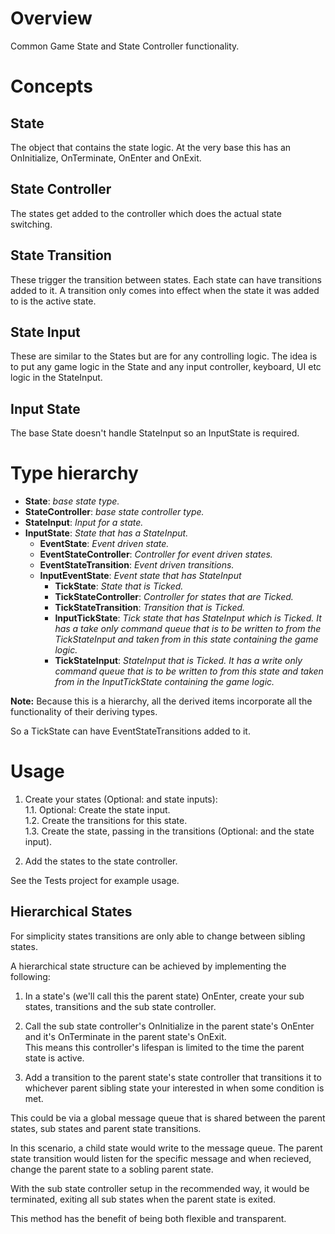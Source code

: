 # Overview
Common Game State and State Controller functionality.

# Concepts
## State
The object that contains the state logic. At the very base this has an OnInitialize, OnTerminate, OnEnter and OnExit.

## State Controller
The states get added to the controller which does the actual state switching.

## State Transition
These trigger the transition between states. Each state can have transitions added to it. A transition only comes into effect when the state it was added to is the active state.

## State Input
These are similar to the States but are for any controlling logic. The idea is to put any game logic in the State and any input controller, keyboard, UI etc logic in the StateInput.

## Input State
The base State doesn't handle StateInput so an InputState is required.

# Type hierarchy
- **State**: *base state type.* 
- **StateController**: *base state controller type.*
- **StateInput**: *Input for a state.*
- **InputState**: *State that has a StateInput.*
  - **EventState**: *Event driven state.*
  - **EventStateController**: *Controller for event driven states.*
  - **EventStateTransition**: *Event driven transitions.*
  - **InputEventState**: *Event state that has StateInput*
    - **TickState**: *State that is Ticked.*
    - **TickStateController**: *Controller for states that are Ticked.*
    - **TickStateTransition**: *Transition that is Ticked.*
    - **InputTickState**: *Tick state that has StateInput which is Ticked. It has a take only command queue that is to be written to from the TickStateInput and taken from in this state containing the game logic.*
    - **TickStateInput**: *StateInput that is Ticked. It has a write only command queue that is to be written to from this state and taken from in the InputTickState containing the game logic.*
    
**Note:** Because this is a hierarchy, all the derived items incorporate all the functionality of their deriving types. 

So a TickState can have EventStateTransitions added to it.

# Usage
1. Create your states (Optional: and state inputs):  
1.1. Optional: Create the state input.  
1.2. Create the transitions for this state.  
1.3. Create the state, passing in the transitions (Optional: and the state input).  

2. Add the states to the state controller.

See the Tests project for example usage.

## Hierarchical States
For simplicity states transitions are only able to change between sibling states. 

A hierarchical state structure can be achieved by implementing the following:

1. In a state's (we'll call this the parent state) OnEnter, create your sub states, transitions and the sub state controller.  
2. Call the sub state controller's OnInitialize in the parent state's OnEnter and it's OnTerminate in the parent state's OnExit.  
This means this controller's lifespan is limited to the time the parent state is active.

3. Add a transition to the parent state's state controller that transitions it to whichever parent sibling state your interested in when some condition is met. 

This could be via a global message queue that is shared between the parent states, sub states and parent state transitions. 

In this scenario, a child state would write to the message queue. The parent state transition would listen for the specific message and when recieved, change the parent state to a sobling parent state.  

With the sub state controller setup in the recommended way, it would be terminated, exiting all sub states when the parent state is exited.

This method has the benefit of being both flexible and transparent.